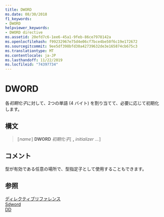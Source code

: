 ```yaml
---
title: DWORD
ms.date: 08/30/2018
f1_keywords:
- DWORD
helpviewer_keywords:
- DWORD directive
ms.assetid: 20efd7c6-1ee6-45a1-9feb-86ce7978142a
ms.openlocfilehash: f99232967e75d4e06cf7bce4be50f6c19e172672
ms.sourcegitcommit: 9ee5df398bfd30a42739632de3e165874cb675c3
ms.translationtype: MT
ms.contentlocale: ja-JP
ms.lasthandoff: 11/22/2019
ms.locfileid: "74397734"
---
```

# <a name="dword"></a>DWORD

各*初期化子*に対して、2つの単語 (4 バイト) を割り当てて、必要に応じて初期化します。

## <a name="syntax"></a>構文

> ⟦*name*⟧ **DWORD** *初期化子*⟦ __,__ *initializer* ...⟧

## <a name="remarks"></a>コメント

型が有効である任意の場所で、型指定子として使用することもできます。

## <a name="see-also"></a>参照

[ディレクティブリファレンス](../../assembler/masm/directives-reference.md)\
[Sdword](../../assembler/masm/sdword.md)\
[DD](../../assembler/masm/dd.md)
